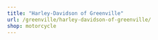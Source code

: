 ```yaml
---
title: "Harley-Davidson of Greenville"
url: /greenville/harley-davidson-of-greenville/
shop: motorcycle
---
```

